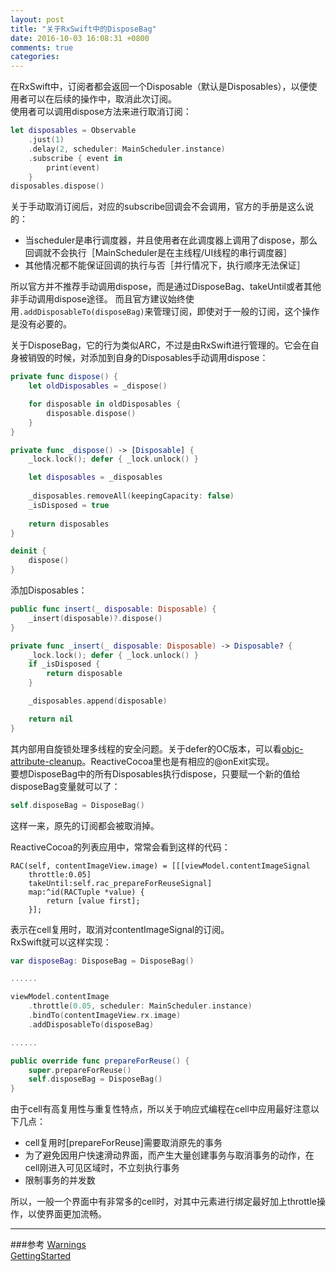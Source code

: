 ```yaml
---
layout: post
title: "关于RxSwift中的DisposeBag"
date: 2016-10-03 16:08:31 +0800
comments: true
categories: 
---
```

在RxSwift中，订阅者都会返回一个Disposable（默认是Disposables），以便使用者可以在后续的操作中，取消此次订阅。<br>
使用者可以调用dispose方法来进行取消订阅：

```swift
let disposables = Observable
    .just(1)
    .delay(2, scheduler: MainScheduler.instance)
    .subscribe { event in
        print(event)
    }
disposables.dispose()
```
关于手动取消订阅后，对应的subscribe回调会不会调用，官方的手册是这么说的：

- 当scheduler是串行调度器，并且使用者在此调度器上调用了dispose，那么回调就不会执行［MainScheduler是在主线程/UI线程的串行调度器］
- 其他情况都不能保证回调的执行与否［并行情况下，执行顺序无法保证］

<!--More-->

所以官方并不推荐手动调用dispose，而是通过DisposeBag、takeUntil或者其他非手动调用dispose途径。
而且官方建议始终使用`.addDisposableTo(disposeBag)`来管理订阅，即使对于一般的订阅，这个操作是没有必要的。

关于DisposeBag，它的行为类似ARC，不过是由RxSwift进行管理的。它会在自身被销毁的时候，对添加到自身的Disposables手动调用dispose：

```swift
private func dispose() {
    let oldDisposables = _dispose()

    for disposable in oldDisposables {
        disposable.dispose()
    }
}

private func _dispose() -> [Disposable] {
    _lock.lock(); defer { _lock.unlock() }

    let disposables = _disposables
    
    _disposables.removeAll(keepingCapacity: false)
    _isDisposed = true
    
    return disposables
}

deinit {
    dispose()
}
```
添加Disposables：

```swift
public func insert(_ disposable: Disposable) {
    _insert(disposable)?.dispose()
}

private func _insert(_ disposable: Disposable) -> Disposable? {
    _lock.lock(); defer { _lock.unlock() }
    if _isDisposed {
        return disposable
    }

    _disposables.append(disposable)

    return nil
}
```
其内部用自旋锁处理多线程的安全问题。关于defer的OC版本，可以看[objc-attribute-cleanup](http://blog.sunnyxx.com/2014/09/15/objc-attribute-cleanup/)。ReactiveCocoa里也是有相应的@onExit实现。<br>
要想DisposeBag中的所有Disposables执行dispose，只要赋一个新的值给disposeBag变量就可以了：

```swift
self.disposeBag = DisposeBag()
```
这样一来，原先的订阅都会被取消掉。

ReactiveCocoa的列表应用中，常常会看到这样的代码：

```objc
RAC(self, contentImageView.image) = [[[viewModel.contentImageSignal
    throttle:0.05]
    takeUntil:self.rac_prepareForReuseSignal]
    map:^id(RACTuple *value) {
        return [value first];
    }];
```
表示在cell复用时，取消对contentImageSignal的订阅。<br>
RxSwift就可以这样实现：

```swift
var disposeBag: DisposeBag = DisposeBag()

......

viewModel.contentImage
    .throttle(0.05, scheduler: MainScheduler.instance)
    .bindTo(contentImageView.rx.image)
    .addDisposableTo(disposeBag)

......

public override func prepareForReuse() {
    super.prepareForReuse()
    self.disposeBag = DisposeBag()
}
```
由于cell有高复用性与重复性特点，所以关于响应式编程在cell中应用最好注意以下几点：

- cell复用时[prepareForReuse]需要取消原先的事务
- 为了避免因用户快速滑动界面，而产生大量创建事务与取消事务的动作，在cell刚进入可见区域时，不立刻执行事务
- 限制事务的并发数

所以，一般一个界面中有非常多的cell时，对其中元素进行绑定最好加上throttle操作，以使界面更加流畅。

---
###参考
[Warnings](https://github.com/ReactiveX/RxSwift/blob/master/Documentation/Warnings.md)<br>
[GettingStarted](https://github.com/ReactiveX/RxSwift/blob/master/Documentation/GettingStarted.md)
